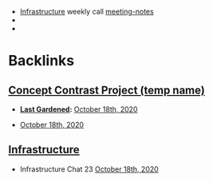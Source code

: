 - [Infrastructure](<Infrastructure.md>) weekly call [meeting-notes](<meeting-notes.md>)
- 
- 

# Backlinks
## [Concept Contrast Project (temp name)](<Concept Contrast Project (temp name).md>)
- **[Last Gardened](<Last Gardened.md>):** [October 18th, 2020](<October 18th, 2020.md>)

- [October 18th, 2020](<October 18th, 2020.md>)

## [Infrastructure](<Infrastructure.md>)
- Infrastructure Chat 23 [October 18th, 2020](<October 18th, 2020.md>)


